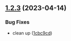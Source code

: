 ## [1.2.3](https://github.com/baoidl/sth/compare/v1.2.2...v1.2.3) (2023-04-14)


### Bug Fixes

* clean up ([1cbc9cd](https://github.com/baoidl/sth/commit/1cbc9cd282fdbc5643be823b736b1a1a84dcb32f))
